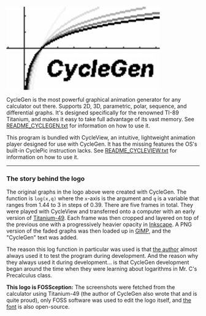 <img src="logo.png" width="400" style="image-rendering: -moz-crisp-edges;image-rendering: -moz-crisp-edges;image-rendering: -o-crisp-edges;image-rendering: -webkit-optimize-contrast;-ms-interpolation-mode: nearest-neighbor;
">

CycleGen is the most powerful graphical animation generator for any calculator out there. Supports 2D, 3D, parametric, polar, sequence, and differential graphs. It's designed specifically for the renowned TI-89 Titanium, and makes it easy to take full advantage of its vast memory. See [README_CYCLEGEN.txt](README_CYCLEGEN.txt) for information on how to use it.

This program is bundled with CycleView, an intuitive, lightweight animation player designed for use with CycleGen. It has the missing features the OS's built-in CyclePic instruction lacks. See [README_CYCLEVIEW.txt](README_CYCLEVIEW.txt) for information on how to use it.

---

### The story behind the logo

The original graphs in the logo above were created with CycleGen. The function is `log(x,q)` where the `x`-axis is the argument and `q` is a variable that ranges from 1.44 to 3 in steps of 0.39. There are five frames in total. They were played with CycleView and transferred onto a computer with an early version of [Titanium-49](https://github.com/ardent-development/Titanium-49/tree/6f9378f642d1616658067404d4832b5593017af4). Each frame was then cropped and layered on top of the previous one with a progressively heavier opacity in [Inkscape](https://inkscape.org/). A PNG version of the faded graphs was then loaded up in [GIMP](https://www.gimp.org/), and the "CycleGen" text was added.

The reason this log function in particular was used is that [the author](https://github.com/twisted-nematic57) almost always used it to test the program during development. And the reason why they always used it during development... is that CycleGen development began around the time when they were learning about logarithms in Mr. C's Precalculus class.

**This logo is FOSSception:** The screenshots were fetched from the calculator using Titanium-49 (the author of CycleGen also wrote that and is quite proud), only FOSS software was used to edit the logo itself, and [the font](https://rsms.me/inter/) is also open-source.

